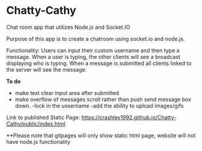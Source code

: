 # Chatty-Cathy
Chat room app that utilizes Node.js and Socket.IO

Purpose of this app is to create a chatroom using socket.io and node.js. 

Functionality: Users can input their custom username and then type a message. When a user is typing, the other clients will see a broadcast displaying who is typing. When a message is submitted all clients linked to the server will see the message. 

**To do**
- make text clear input area after submitted
- make overflow of messages scroll rather than push send message box down. 
-lock in the ussername
-add the ability to upload images/gifs
 
 Link to published Static Page: https://crashley1992.github.io/Chatty-Cathy/public/index.html
 
 **Please note that gitpages will only show static html page, website will not have node.js functionality 
